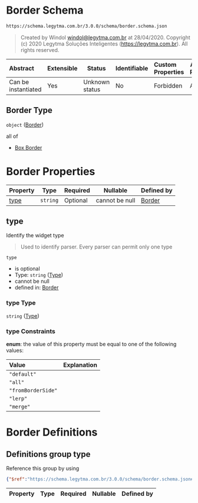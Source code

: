 # Border Schema

```txt
https://schema.legytma.com.br/3.0.0/schema/border.schema.json
```




> Created by Windol [windol@legytma.com.br](mailto:windol@legytma.com.br) at 28/04/2020.
> Copyright (c) 2020 Legytma Soluções Inteligentes (<https://legytma.com.br>). All rights reserved.
>

| Abstract            | Extensible | Status         | Identifiable | Custom Properties | Additional Properties | Access Restrictions | Defined In                                                                |
| :------------------ | ---------- | -------------- | ------------ | :---------------- | --------------------- | ------------------- | ------------------------------------------------------------------------- |
| Can be instantiated | Yes        | Unknown status | No           | Forbidden         | Allowed               | none                | [border.schema.json](../schema/border.schema.json) |

## Border Type

`object` ([Border](border.md))

all of

-   [Box Border](border-allof-box-border.md)

# Border Properties

| Property      | Type     | Required | Nullable       | Defined by                                                                                                                |
| :------------ | -------- | -------- | -------------- | :------------------------------------------------------------------------------------------------------------------------ |
| [type](#type) | `string` | Optional | cannot be null | [Border](border-properties-type.md) |

## type

Identify the widget type


> Used to identify parser. Every parser can permit only one type
>

`type`

-   is optional
-   Type: `string` ([Type](border-properties-type.md))
-   cannot be null
-   defined in: [Border](border-properties-type.md)

### type Type

`string` ([Type](border-properties-type.md))

### type Constraints

**enum**: the value of this property must be equal to one of the following values:

| Value              | Explanation |
| :----------------- | ----------- |
| `"default"`        |             |
| `"all"`            |             |
| `"fromBorderSide"` |             |
| `"lerp"`           |             |
| `"merge"`          |             |

# Border Definitions

## Definitions group type

Reference this group by using

```json
{"$ref":"https://schema.legytma.com.br/3.0.0/schema/border.schema.json#/definitions/type"}
```

| Property | Type | Required | Nullable | Defined by |
| :------- | ---- | -------- | -------- | :--------- |
